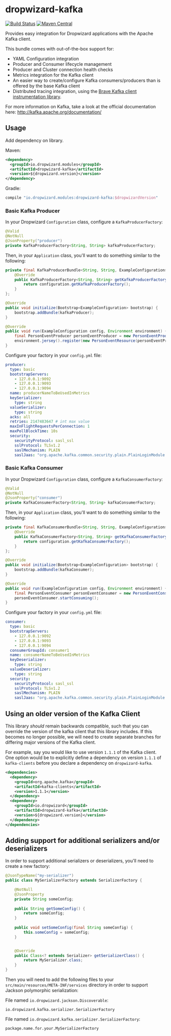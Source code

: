 # dropwizard-kafka
[![Build Status](https://travis-ci.org/dropwizard/dropwizard-kafka.svg?branch=master)](https://travis-ci.org/dropwizard/dropwizard-kafka)
[![Maven Central](https://maven-badges.herokuapp.com/maven-central/io.dropwizard.modules/dropwizard-kafka/badge.svg)](https://maven-badges.herokuapp.com/maven-central/io.dropwizard.modules/dropwizard-kafka/)

Provides easy integration for Dropwizard applications with the Apache Kafka client. 

This bundle comes with out-of-the-box support for:
* YAML Configuration integration  
* Producer and Consumer lifecycle management
* Producer and Cluster connection health checks
* Metrics integration for the Kafka client
* An easier way to create/configure Kafka consumers/producers than is offered by the base Kafka client
* Distributed tracing integration, using the [Brave Kafka client instrumentation library](https://github.com/openzipkin/brave/tree/master/instrumentation/kafka-clients).

For more information on Kafka, take a look at the official documentation here: http://kafka.apache.org/documentation/

## Usage
Add dependency on library.

Maven:
```xml
<dependency>
  <groupId>io.dropwizard.modules</groupId>
  <artifactId>dropwizard-kafka</artifactId>
  <version>${dropwizard.version}</version>
</dependency>
```

Gradle:
```groovy
compile "io.dropwizard.modules:dropwizard-kafka:$dropwizardVersion"
```

### Basic Kafka Producer
In your Dropwizard `Configuration` class, configure a `KafkaProducerFactory`:
```java
@Valid
@NotNull
@JsonProperty("producer")
private KafkaProducerFactory<String, String> kafkaProducerFactory;
```

Then, in your `Application` class, you'll want to do something similar to the following:
```java
private final KafkaProducerBundle<String, String, ExampleConfiguration> kafkaProducer = new KafkaProducerBundle<String, String, ExampleConfiguration>() {
    @Override
    public KafkaProducerFactory<String, String> getKafkaProducerFactory(ExampleConfiguration configuration) {
        return configuration.getKafkaProducerFactory();
    }
};

@Override
public void initialize(Bootstrap<ExampleConfiguration> bootstrap) {
    bootstrap.addBundle(kafkaProducer);
}

@Override
public void run(ExampleConfiguration config, Environment environment) {
    final PersonEventProducer personEventProducer = new PersonEventProducer(kafkaProducer.getProducer());
    environment.jersey().register(new PersonEventResource(personEventProducer));
}
```

Configure your factory in your `config.yml` file:

```yaml
producer:
  type: basic
  bootstrapServers:
    - 127.0.0.1:9092
    - 127.0.0.1:9093
    - 127.0.0.1:9094
  name: producerNameToBeUsedInMetrics
  keySerializer:
    type: string
  valueSerializer:
    type: string
  acks: all
  retries: 2147483647 # int max value
  maxInFlightRequestsPerConnection: 1
  maxPollBlockTime: 10s
  security:
    securityProtocol: sasl_ssl
    sslProtocol: TLSv1.2
    saslMechanism: PLAIN
    saslJaas: "org.apache.kafka.common.security.plain.PlainLoginModule required username=\"<username>\" password=\"<password>\";"
```

### Basic Kafka Consumer
In your Dropwizard `Configuration` class, configure a `KafkaConsumerFactory`:

```java
@Valid
@NotNull
@JsonProperty("consumer")
private KafkaConsumerFactory<String, String> kafkaConsumerFactory;
```

Then, in your `Application` class, you'll want to do something similar to the following:
```java
private final KafkaConsumerBundle<String, String, ExampleConfiguration> kafkaConsumer = new KafkaConsumerBundle<String, String, ExampleConfiguration>() {
    @Override
    public KafkaConsumerFactory<String, String> getKafkaConsumerFactory(ExampleConfiguration configuration) {
        return configuration.getKafkaConsumerFactory();
    }
};

@Override
public void initialize(Bootstrap<ExampleConfiguration> bootstrap) {
    bootstrap.addBundle(kafkaConsumer);
}

@Override
public void run(ExampleConfiguration config, Environment environment) {
    final PersonEventConsumer personEventConsumer = new PersonEventConsumer(kafkaConsumer.getConsumer());
    personEventConsumer.startConsuming();
}
```

Configure your factory in your `config.yml` file:

```yaml
consumer: 
  type: basic
  bootstrapServers:
    - 127.0.0.1:9092
    - 127.0.0.1:9093
    - 127.0.0.1:9094
  consumerGroupId: consumer1
  name: consumerNameToBeUsedInMetrics  
  keyDeserializer:
    type: string
  valueDeserializer:
    type: string
  security:
    securityProtocol: sasl_ssl
    sslProtocol: TLSv1.2
    saslMechanism: PLAIN
    saslJaas: "org.apache.kafka.common.security.plain.PlainLoginModule required username=\"<username>\" password=\"<password>\";"
```

## Using an older version of the Kafka Client
This library *should* remain backwards compatible, such that you can override the version of the kafka client that this library includes. If this becomes no longer possible, we will need to create separate branches for differing major versions of the Kafka client.

For example, say you would like to use version `1.1.1` of the Kafka client. One option would be to explicitly define a dependency on version `1.1.1` of `kafka-clients` before you declare a dependency on `dropwizard-kafka`.

```xml
<dependencies>
  <dependency>
    <groupId>org.apache.kafka</groupId>
    <artifactId>kafka-clients</artifactId>
    <version>1.1.1</version>
  </dependency>
  <dependency>
    <groupId>io.dropwizard</groupId>
    <artifactId>dropwizard-kafka</artifactId>
    <version>${dropwizard.version}</version>
  </dependency>
</dependencies>
``` 

## Adding support for additional serializers and/or deserializers
In order to support additional serializers or deserializers, you'll need to create a new factory:
```java
@JsonTypeName("my-serializer")
public class MySerializerFactory extends SerializerFactory {

    @NotNull
    @JsonProperty
    private String someConfig;
    
    public String getSomeConfig() {
        return someConfig;
    }
  
    public void setSomeConfig(final String someConfig) {
        this.someConfig = someConfig;
    }


    @Override
    public Class<? extends Serializer> getSerializerClass() {
        return MySerializer.class;
    }
}
```

Then you will need to add the following files to your `src/main/resources/META-INF/services` directory in order to support Jackson 
polymorphic serialization:

File named `io.dropwizard.jackson.Discoverable`:

```
io.dropwizard.kafka.serializer.SerializerFactory
``` 

File named `io.dropwizard.kafka.serializer.SerializerFactory`:

```
package.name.for.your.MySerializerFactory
```
